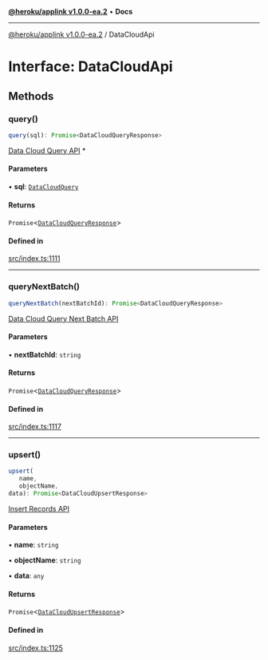 [**@heroku/applink v1.0.0-ea.2**](../README.md) • **Docs**

***

[@heroku/applink v1.0.0-ea.2](../README.md) / DataCloudApi

# Interface: DataCloudApi

## Methods

### query()

```ts
query(sql): Promise<DataCloudQueryResponse>
```

[Data Cloud Query API](https://developer.salesforce.com/docs/atlas.en-us.c360a_api.meta/c360a_api/c360a_api_query_v2.htm)   *

#### Parameters

• **sql**: [`DataCloudQuery`](DataCloudQuery.md)

#### Returns

`Promise`\<[`DataCloudQueryResponse`](DataCloudQueryResponse.md)\>

#### Defined in

[src/index.ts:1111](https://github.com/heroku/heroku-applink-nodejs/blob/81b4143bb39e9e9309a4571ee63197ea8b696d90/src/index.ts#L1111)

***

### queryNextBatch()

```ts
queryNextBatch(nextBatchId): Promise<DataCloudQueryResponse>
```

[Data Cloud Query Next Batch API](https://developer.salesforce.com/docs/atlas.en-us.c360a_api.meta/c360a_api/c360a_api_get_query_v2.htm)

#### Parameters

• **nextBatchId**: `string`

#### Returns

`Promise`\<[`DataCloudQueryResponse`](DataCloudQueryResponse.md)\>

#### Defined in

[src/index.ts:1117](https://github.com/heroku/heroku-applink-nodejs/blob/81b4143bb39e9e9309a4571ee63197ea8b696d90/src/index.ts#L1117)

***

### upsert()

```ts
upsert(
   name, 
   objectName, 
data): Promise<DataCloudUpsertResponse>
```

[Insert Records API](https://developer.salesforce.com/docs/atlas.en-us.c360a_api.meta/c360a_api/c360a_api_insert_records.htm)

#### Parameters

• **name**: `string`

• **objectName**: `string`

• **data**: `any`

#### Returns

`Promise`\<[`DataCloudUpsertResponse`](DataCloudUpsertResponse.md)\>

#### Defined in

[src/index.ts:1125](https://github.com/heroku/heroku-applink-nodejs/blob/81b4143bb39e9e9309a4571ee63197ea8b696d90/src/index.ts#L1125)
